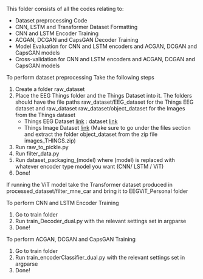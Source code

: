 This folder consists of all the codes relating to:
  - Dataset preprocessing Code
  - CNN, LSTM and Transformer Dataset Formatting
  - CNN and LSTM Encoder Training
  - ACGAN, DCGAN and CapsGAN Decoder Training
  - Model Evaluation for CNN and LSTM encoders and ACGAN, DCGAN and CapsGAN models
  - Cross-validation for CNN and LSTM encoders and ACGAN, DCGAN and CapsGAN models

To perform dataset preprocessing Take the following steps
  1. Create a folder raw_dataset
  2. Place the EEG Things folder and the Things Dataset into it. The folders should have the file paths raw_dataset/EEG_dataset for the Things EEG dataset and raw_dataset raw_dataset/object_dataset for the Images from the Things         dataset
     - Things EEG Dataset [link](https://osf.io/hd6zk/) : dataset [link](https://openneuro.org/datasets/ds003825/versions/1.2.0) 
     - Things Image Dataset [link](https://osf.io/jum2f/) (Make sure to go under the files section and extract the folder object_dataset from the zip file images_THINGS.zip)
  3. Run raw_to_pickle.py
  4. Run filter_data.py
  5. Run dataset_packaging_(model) where (model) is replaced with whatever encoder type model you want (CNN/ LSTM / ViT)
  6. Done!

 If running the ViT model take the Transformer dataset produced in processed_dataset/filter_mne_car and bring it to EEGViT_Personal folder
  
To perform CNN and LSTM Encoder Training
  1. Go to train folder
  2. Run train_Decoder_dual.py with the relevant settings set in argparse
  3. Done!

To perform ACGAN, DCGAN and CapsGAN Training
  1. Go to train folder
  2. Run train_encoderClassifier_dual.py with the relevant settings set in argparse
  3. Done!
